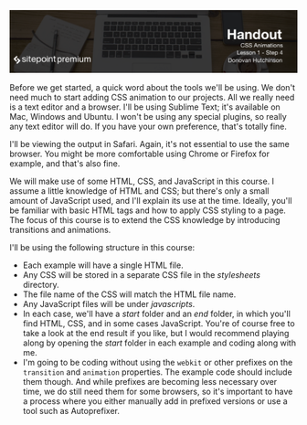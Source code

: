 ![](CSS_Animations_handouts/headings/1.4.png)

Before we get started, a quick word about the tools we'll be using. We don't need much to start adding CSS animation to our projects. All we really need is a text editor and a browser. I'll be using Sublime Text; it's available on Mac, Windows and Ubuntu. I won't be using any special plugins, so really any text editor will do. If you have your own preference, that's totally fine.

I'll be viewing the output in Safari. Again, it's not essential to use the same browser. You might be more comfortable using Chrome or Firefox for example, and that's also fine.

We will make use of some HTML, CSS, and JavaScript in this course. I assume a little knowledge of HTML and CSS; but there's only a small amount of JavaScript used, and I'll explain its use at the time. Ideally, you'll be familiar with basic HTML tags and how to apply CSS styling to a page. The focus of this course is to extend the CSS knowledge by introducing transitions and animations.

I'll be using the following structure in this course:

* Each example will have a single HTML file.
* Any CSS will be stored in a separate CSS file in the *stylesheets* directory.
* The file name of the CSS will match the HTML file name.
* Any JavaScript files will be under *javascripts*.
* In each case, we'll have a *start* folder and an *end* folder, in which you'll find HTML, CSS, and in some cases JavaScript. You're of course free to take a look at the end result if you like, but I would recommend playing along by opening the *start* folder in each example and coding along with me.
* I'm going to be coding without using the `webkit` or other prefixes on the `transition` and `animation` properties. The example code should include them though. And while prefixes are becoming less necessary over time, we do still need them for some browsers, so it's important to have a process where you either manually add in prefixed versions or use a tool such as Autoprefixer.

